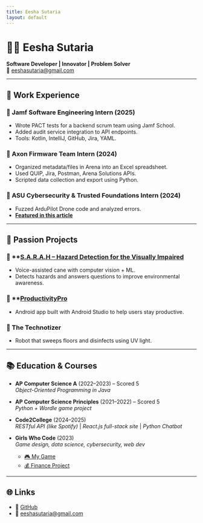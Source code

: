 ```yaml
---
title: Eesha Sutaria
layout: default
---
```


# 👩‍💻 Eesha Sutaria  
**Software Developer | Innovator | Problem Solver**  
📧 eeshasutaria@gmail.com

---

## 💼 Work Experience

### 🔹 Jamf Software Engineering Intern (2025)
- Wrote PACT tests for a backend scrum team using Jamf School.
- Added audit service integration to API endpoints.
- Tools: Kotlin, IntelliJ, GitHub, Jira, YAML.

### 🔹 Axon Firmware Team Intern (2024)
- Organized metadata/files in Arena into an Excel spreadsheet.
- Used QUIP, Jira, Postman, Arena Solutions APIs.
- Scripted data collection and export using Python.

### 🔹 ASU Cybersecurity & Trusted Foundations Intern (2024)
- Fuzzed ArduPilot Drone code and analyzed errors.
- **[Featured in this article](https://scai.engineering.asu.edu/news/summer-internships-prepare-high-schoolers-to-be-cybersecurity-pros/)**

---

## 🚀 Passion Projects

### 🔸 **[S.A.R.A.H – Hazard Detection for the Visually Impaired](https://youtu.be/WMObGMByjl4)
- Voice-assisted cane with computer vision + ML.
- Detects hazards and answers questions to improve environmental awareness.

### 🔸 **[ProductivityPro](https://youtu.be/AGzlKIW3VJA)
- Android app built with Android Studio to help users stay productive.

### 🔸 The Technotizer
- Robot that sweeps floors and disinfects using UV light.

---

## 📚 Education & Courses

- **AP Computer Science A** (2022–2023) – Scored 5  
  *Object-Oriented Programming in Java*

- **AP Computer Science Principles** (2021–2022) – Scored 5  
  *Python + Wordle game project*

- **Code2College** (2024–2025)  
  *RESTful API (like Spotify)* | *React.js full-stack site* | *Python Chatbot*

- **Girls Who Code** (2023)  
  *Game design, data science, cybersecurity, web dev*  
  - [🎮 My Game](https://hq.girlswhocode.com/project-gallery/17008)  
  - [💰 Finance Project](https://hq.girlswhocode.com/project-gallery/17546)

---

## 🌐 Links

- 🔗 [GitHub](https://github.com/esutaria)
- 📧 eeshasutaria@gmail.com
